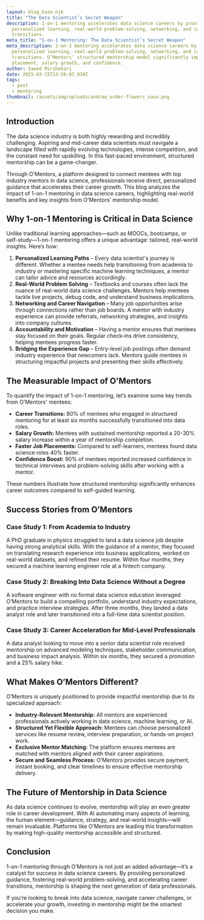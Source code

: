 ```yaml
---
layout: blog_base.njk
title: "The Data Scientist’s Secret Weapon"
description: 1-on-1 mentoring accelerates data science careers by providing
  personalized learning, real-world problem-solving, networking, and career
  transitions.
meta_title: "1-on-1 Mentoring: The Data Scientist’s Secret Weapon"
meta_description: 1-on-1 mentoring accelerates data science careers by providing
  personalized learning, real-world problem-solving, networking, and career
  transitions. O’Mentors’ structured mentorship model significantly improves job
  placement, salary growth, and confidence.
author: Saeed Mirshekari
date: 2025-03-15T13:56:07.930Z
tags:
  - post
  - mentoring
thumbnail: /assets/img/uploads/undraw_order-flowers_vauv.png
---
```

## Introduction

The data science industry is both highly rewarding and incredibly challenging. Aspiring and mid-career data scientists must navigate a landscape filled with rapidly evolving technologies, intense competition, and the constant need for upskilling. In this fast-paced environment, structured mentorship can be a game-changer.

Through O’Mentors, a platform designed to connect mentees with top industry mentors in data science, professionals receive direct, personalized guidance that accelerates their career growth. This blog analyzes the impact of 1-on-1 mentoring in data science careers, highlighting real-world benefits and key insights from O’Mentors’ mentorship model.

## Why 1-on-1 Mentoring is Critical in Data Science

Unlike traditional learning approaches—such as MOOCs, bootcamps, or self-study—1-on-1 mentoring offers a unique advantage: tailored, real-world insights. Here’s how:

1. **Personalized Learning Paths** – Every data scientist's journey is different. Whether a mentee needs help transitioning from academia to industry or mastering specific machine learning techniques, a mentor can tailor advice and resources accordingly.
2. **Real-World Problem Solving** – Textbooks and courses often lack the nuance of real-world data science challenges. Mentors help mentees tackle live projects, debug code, and understand business implications.
3. **Networking and Career Navigation** – Many job opportunities arise through connections rather than job boards. A mentor with industry experience can provide referrals, networking strategies, and insights into company cultures.
4. **Accountability and Motivation** – Having a mentor ensures that mentees stay focused on their goals. Regular check-ins drive consistency, helping mentees progress faster.
5. **Bridging the Experience Gap** – Entry-level job postings often demand industry experience that newcomers lack. Mentors guide mentees in structuring impactful projects and presenting their skills effectively.

## The Measurable Impact of O'Mentors

To quantify the impact of 1-on-1 mentoring, let’s examine some key trends from O’Mentors' mentees:

* **Career Transitions:** 80% of mentees who engaged in structured mentoring for at least six months successfully transitioned into data roles.
* **Salary Growth:** Mentees with sustained mentorship reported a 20-30% salary increase within a year of mentorship completion.
* **Faster Job Placements:** Compared to self-learners, mentees found data science roles 40% faster.
* **Confidence Boost:** 90% of mentees reported increased confidence in technical interviews and problem-solving skills after working with a mentor.

These numbers illustrate how structured mentorship significantly enhances career outcomes compared to self-guided learning.

## Success Stories from O’Mentors

### **Case Study 1: From Academia to Industry**

A PhD graduate in physics struggled to land a data science job despite having strong analytical skills. With the guidance of a mentor, they focused on translating research experience into business applications, worked on real-world datasets, and refined their resume. Within four months, they secured a machine learning engineer role at a fintech company.

### **Case Study 2: Breaking Into Data Science Without a Degree**

A software engineer with no formal data science education leveraged O’Mentors to build a compelling portfolio, understand industry expectations, and practice interview strategies. After three months, they landed a data analyst role and later transitioned into a full-time data scientist position.

### **Case Study 3: Career Acceleration for Mid-Level Professionals**

A data analyst looking to move into a senior data scientist role received mentorship on advanced modeling techniques, stakeholder communication, and business impact analysis. Within six months, they secured a promotion and a 25% salary hike.

## What Makes O’Mentors Different?

O’Mentors is uniquely positioned to provide impactful mentorship due to its specialized approach:

* **Industry-Relevant Mentorship:** All mentors are experienced professionals actively working in data science, machine learning, or AI.
* **Structured Yet Flexible Approach:** Mentees can choose personalized services like resume review, interview preparation, or hands-on project work.
* **Exclusive Mentor Matching:** The platform ensures mentees are matched with mentors aligned with their career aspirations.
* **Secure and Seamless Process:** O’Mentors provides secure payment, instant booking, and clear timelines to ensure effective mentorship delivery.

## The Future of Mentorship in Data Science

As data science continues to evolve, mentorship will play an even greater role in career development. With AI automating many aspects of learning, the human element—guidance, strategy, and real-world insights—will remain invaluable. Platforms like O’Mentors are leading this transformation by making high-quality mentorship accessible and structured.

## Conclusion

1-on-1 mentoring through O’Mentors is not just an added advantage—it’s a catalyst for success in data science careers. By providing personalized guidance, fostering real-world problem-solving, and accelerating career transitions, mentorship is shaping the next generation of data professionals.

If you’re looking to break into data science, navigate career challenges, or accelerate your growth, investing in mentorship might be the smartest decision you make.